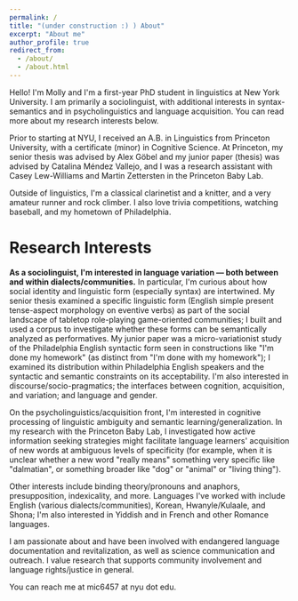 ```yaml
---
permalink: /
title: "(under construction :) ) About"
excerpt: "About me"
author_profile: true
redirect_from: 
  - /about/
  - /about.html
---
```


Hello! I'm Molly and I'm a first-year PhD student in linguistics at New York University. I am primarily a sociolinguist, with additional interests in syntax-semantics and in psycholinguistics and language acquisition. You can read more about my research interests below.

Prior to starting at NYU, I received an A.B. in Linguistics from Princeton University, with a certificate (minor) in Cognitive Science. At Princeton, my senior thesis was advised by Alex Göbel and my junior paper (thesis) was advised by Catalina Méndez Vallejo, and I was a research assistant with Casey Lew-Williams and Martin Zettersten in the Princeton Baby Lab.

Outside of linguistics, I'm a classical clarinetist and a knitter, and a very amateur runner and rock climber. I also love trivia competitions, watching baseball, and my hometown of Philadelphia.

Research Interests
======

<b>As a sociolinguist, I'm interested in language variation — both between and within dialects/communities.</b> In particular, I'm curious about how social identity and linguistic form (especially syntax) are intertwined. My senior thesis examined a specific linguistic form (English simple present tense-aspect morphology on eventive verbs) as part of the social landscape of tabletop role-playing game-oriented communities; I built and used a corpus to investigate whether these forms can be semantically analyzed as performatives. My junior paper was a micro-variationist study of the Philadelphia English syntactic form seen in constructions like "I'm done my homework" (as distinct from "I'm done with my homework"); I examined its distribution within Philadelphia English speakers and the syntactic and semantic constraints on its acceptability. I'm also interested in discourse/socio-pragmatics; the interfaces between cognition, acquisition, and variation; and language and gender.

On the psycholinguistics/acquisition front, I'm interested in cognitive processing of linguistic ambiguity and semantic learning/generalization. In my research with the Princeton Baby Lab, I investigated how active information seeking strategies might facilitate language learners' acquisition of new words at ambiguous levels of specificity (for example, when it is unclear whether a new word "really means" something very specific like "dalmatian", or something broader like "dog" or "animal" or "living thing").

Other interests include binding theory/pronouns and anaphors, presupposition, indexicality, and more. Languages I've worked with include English (various dialects/communities), Korean, Hwanyle/Kulaale, and Shona; I'm also interested in Yiddish and in French and other Romance languages.

I am passionate about and have been involved with endangered language documentation and revitalization, as well as science communication and outreach. I value research that supports community involvement and language rights/justice in general.

You can reach me at mic6457 at nyu dot edu.
